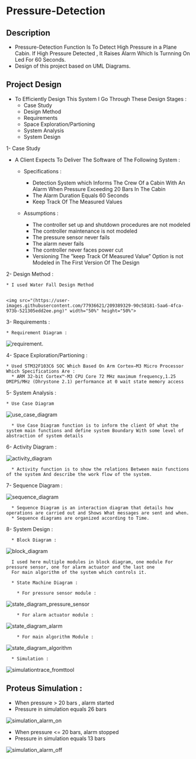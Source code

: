 # Pressure-Detection


## Description

* Pressure-Detection Function Is To Detect High Pressure in a Plane Cabin. If High Pressure Detected , It Raises Alarm 
  Which Is Turnning On Led For 60 Seconds.
* Design of this project based on UML Diagrams.

## Project Design

* To Efficiently Design This System I Go Through These Design Stages : 
  * Case Study
  * Design Method
  * Requirements
  * Space Exploration/Partioning
  * System Analysis
  * System Design
  
 1- Case Study
 
  * A Client Expects To Deliver The Software of The Following System :
  
    * Specifications :
      * Detection System which Informs The Crew Of a Cabin With An Alarm When Pressure Exceeding 20 Bars In The Cabin
      * The Alarm Duration Equals 60 Seconds
      * Keep Track Of The Measured Values 
      
    * Assumptions :
      * The controller set up and shutdown procedures are not modeled
      * The controller maintenance is not modeled
      * The pressure sensor never fails
      * The alarm never fails
      * The controller never faces power cut
      * Versioning  The ”keep Track Of Measured Value”  Option is not Modeled in The First Version Of The Design
      
  2- Design Method :
  
    * I used Water Fall Design Method
    
    
    <img src="(https://user-images.githubusercontent.com/77936621/209389329-90c58181-5aa6-4fca-973b-521305edd2ee.png)" width="50%" height="50%">


  3- Requirements :
  
    * Requirement Diagram :
    
![requirement](https://user-images.githubusercontent.com/77936621/209389537-8e7beac7-e0d7-44ab-a58c-4e9115e23e17.png).



  4- Space Exploration/Partioning :
  
    * Used STM32F103C6 SOC Which Based On Arm Cortex–M3 Micro Processor Which Specifications Are :
      * ARM 32-bit Cortex™-M3 CPU Core 72 MHz maximum frequency,1.25 DMIPS/MHz (Dhrystone 2.1) performance at 0 wait state memory access
    
      
      
  5- System Analysis :
  
    * Use Case Diagram

![use_case_diagram](https://user-images.githubusercontent.com/77936621/209390505-e201e430-9e68-4258-b9f7-7a9274534e93.png)

      * Use Case Diagram function is to inform the client Of what the system main functions and define system Boundary With some level of abstraction of system details
      
      
  6- Activity Diagram :
  
  
![activity_diagram](https://user-images.githubusercontent.com/77936621/209391003-5a364036-54f3-4f57-b9b1-6a08d315524e.png)


      * Activity function is to show the relations Between main functions of the system And describe the work flow of the system.
      
      
   7- Sequence Diagram : 


 ![sequence_diagram](https://user-images.githubusercontent.com/77936621/209391208-19ae7fa5-625a-4f77-91c1-a9fffb686bb8.png)

      * Sequence Diagram is an interaction diagram that details how operations are carried out and Shows What messages are sent and when.
      * Sequence diagrams are organized according to Time.
      
   8-  System Design : 
   
      * Block Diagram : 
      
      
![block_diagram](https://user-images.githubusercontent.com/77936621/209391409-eb0a5f41-768d-46cc-84de-9be073bf0c69.png)


      I used here multiple modules in block diagram, one module For pressure sensor, one for alarm actuator and the last one
      For main algorithm of the system which controls it.
      
      * State Machine Diagram : 
      
        * For pressure sensor module :
        
 ![state_diagram_pressure_sensor](https://user-images.githubusercontent.com/77936621/209391727-e49236dd-5373-457a-bdad-6c104fbe8f21.png)
 
        * For alarm actuator module : 
        
        
![state_diagram_alarm](https://user-images.githubusercontent.com/77936621/209391794-f6183270-5812-4570-b460-c4b9f2ef5d13.png)

  
        * For main algorithm Module :
        
        
![state_diagram_algorithm](https://user-images.githubusercontent.com/77936621/209391876-8cc53f74-c37f-4866-a161-a53511653231.png)

      * Simulation : 
      
      
![simulationtrace_fromttool](https://user-images.githubusercontent.com/77936621/209391961-9b49f864-7664-461c-a71c-d1265ca94ae1.png)



## Proteus Simulation :

* When pressure > 20 bars , alarm started
* Pressure in simulation equals 26 bars

![simulation_alarm_on](https://user-images.githubusercontent.com/77936621/209392190-fffb6c40-dc4a-4ac9-a93f-37781efe33a9.png)

* When pressure <= 20 bars, alarm stopped
* Pressure in simulation equals 13 bars

![simulation_alarm_off](https://user-images.githubusercontent.com/77936621/209392308-f89b39d9-5cb4-498d-8ff1-751663f0b4d4.png)





    
    


    
      
      









  

